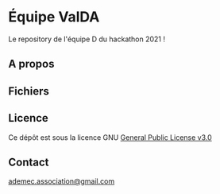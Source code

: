 # Équipe ValDA
Le repository de l'équipe D du hackathon 2021 !

## A propos

## Fichiers

## Licence
Ce dépôt est sous la licence GNU [General Public License v3.0](https://github.com/ademec/Valda/blob/flask/LICENSE)

## Contact
ademec.association@gmail.com
